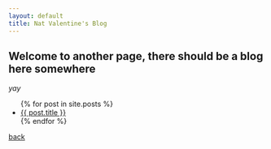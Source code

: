 ```yaml
---
layout: default
title: Nat Valentine's Blog
---
```


## Welcome to another page, there should be a blog here somewhere

_yay_

<ul>
  {% for post in site.posts %}
    <li>
      <a href="{{ post.url }}">{{ post.title }}</a>
    </li>
  {% endfor %}
</ul>

[back](./)
